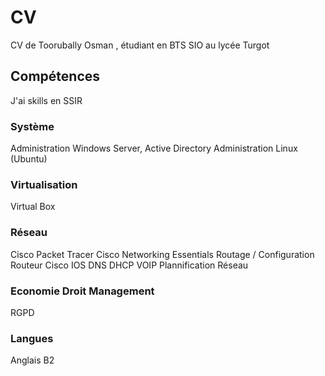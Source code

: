 # CV
CV de Toorubally Osman , étudiant en BTS SIO au lycée Turgot
## Compétences
J'ai skills en SSIR
### Système
Administration Windows Server, Active Directory
Administration Linux (Ubuntu)
### Virtualisation 
Virtual Box
### Réseau
Cisco Packet Tracer
Cisco Networking Essentials
Routage / Configuration Routeur Cisco IOS
DNS
DHCP
VOIP
Plannification Réseau
### Economie Droit Management
RGPD
### Langues
Anglais B2

